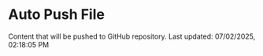 # Auto Push File

Content that will be pushed to GitHub repository.
Last updated: 07/02/2025, 02:18:05 PM